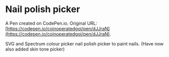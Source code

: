 # Nail polish picker

A Pen created on CodePen.io. Original URL: [https://codepen.io/coinoperatedgoi/pen/dJJraN](https://codepen.io/coinoperatedgoi/pen/dJJraN).

SVG and Spectrum colour picker nail polish picker to paint nails. (Have now also added skin tone picker)
